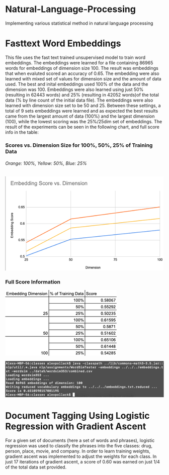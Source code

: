 # Natural-Language-Processing
Implementing various statistical method in natural language processing

# Fasttext Word Embeddings
This file uses the fast text trained unsupervised model to train word embeddings. The embeddings were learned for a file containing 86965 words for embeddings of dimension size 100. The result was embeddings that when evaluted scored an accuracy of 0.65. 
The embedding were also learned with mixed set of values for dimension size and the amount of data used. The best and inital embeddings used 100% of the data and the dimension was 100. Embeddings were also learned using just 50% (resulting in 62443 words) and 25% (resulting in 42052 words)of the total data (% by line count of the initial data file). The embeddings were also learned with dimension size set to be 50 and 25. Between these settings, a total of 9 sets embeddings were learned and as expected the best results came from the largest amount of data (100%) and the largest dimension (100), while the lowest scoring was the 25%/25dim set of embeddings.
The result of the experiments can be seen in the following chart, and full score info in the table:
### Scores vs. Dimension Size for 100%, 50%, 25% of Training Data
###### Orange: 100%, Yellow: 50%, Blue: 25%
![alt text](/images/graph.png "Scores vs. Dimension size")

### Full Score Information
![alt text](/images/table.png "Scores for all sets of embeddings")


![alt text](/images/embeddings.png "Scores vs. Dimension size")


# Document Tagging Using Logistic Regression with Gradient Ascent
For a given set of documents (here a set of words and phrases), logistic regression was used to classify the phrases into the five classes: drug, person, place, movie, and company. In order to learn training weights, gradient ascent was implemented to adjust the weights for each class. In just 17 iterations of gradient ascent, a score of 0.60 was earned on just 1/4 of the total data set provided.
